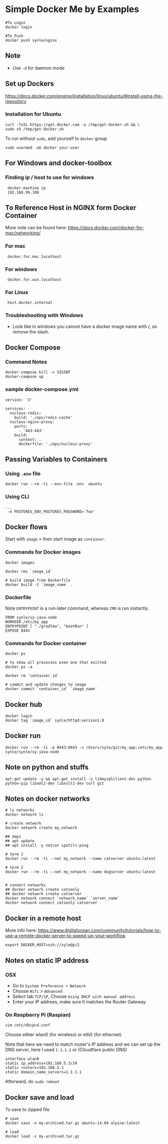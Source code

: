 Simple Docker Me by Examples
============================
```
#To Login
docker login

#To Push
docker push synle/nginx
```

## Note
- Use `-d` for daemon mode


## Set up Dockers
https://docs.docker.com/engine/installation/linux/ubuntu/#install-using-the-repository

### Installation for Ubuntu
```
curl -fsSL https://get.docker.com -o /tmp/get-docker.sh && \
sudo sh /tmp/get-docker.sh
```

To run without `sudo`, add yourself to `docker` group
```
sudo usermod -aG docker your-user
```

## For Windows and docker-toolbox
### Finding ip / host to use for windows
```
 docker-machine ip
 192.168.99.100
```

## To Reference Host in NGINX form Docker Container
More note can be found here: https://docs.docker.com/docker-for-mac/networking/

### For mac
```
 docker.for.mac.localhost
```

### For windows
```
 docker.for.win.localhost
```

### For Linux
```
 host.docker.internal
```


### Troubleshooting with Windows
- Look like in windows you cannot have a docker image name with /, so remove the slash.


## Docker Compose
### Command Notes
```
docker-compose kill -s SIGINT
docker-compose up
```

### sample docker-compose.yml
```
version: '3'

services:
  nucleus-redis:
    build: './ops/redis-cache'
  nucleus-nginx-proxy:
    ports:
      - '443:443'
    build:
      context: .
      dockerfile: './ops/nucleus-proxy'
```


## Passing Variables to Containers
### Using `.env` file
```
docker run --rm -ti --env-file .env  ubuntu
```

### Using CLI
```
...
 -e POSTGRES_ENV_POSTGRES_PASSWORD='foo'
```



## Docker flows
Start with `image` > then start image as `container`.

### Commands for Docker images
```
docker images

docker rmi `image_id`

# build image from Dockerfile
docker build -t `image_name` .
```


### Dockerfile
Note `ENTRYPOINT` is a run-later command, whereas `CMD` is run instantly.
```
FROM synle/sy-java-node
WORKDIR /etc/my_app
ENTRYPOINT [ "./gradlew", "bootRun" ]
EXPOSE 8443
```

### Commands for Docker container
```
docker ps

# to show all processes even one that exitted
docker ps -a 

docker rm `container_id`

# commit and update changes to image
docker commit `container_id` `image_name`
```

## Docker hub
```
docker login
docker tag `image_id` synle/httpd:version1.0
```


## Docker run
```
docker run --rm -ti -p 8443:8443 -v /Users/syle/git/my_app:/etc/my_app synle/synle/sy-java-node
```



## Note on python and stuffs
```
apt-get update -y && apt-get install -y libmysqlclient-dev python python-pip libxml2-dev libxslt1-dev curl git
```



## Notes on docker networks
```
# ls networks
docker network ls

# create network
docker network create my_network

## deps
## apt update
## apt install -y netcat iputils-ping

# term 1
docker run --rm -ti --net my_network --name catserver ubuntu:latest

# term 2
docker run --rm -ti --net my_network --name dogserver ubuntu:latest


# connect networks
## docker network create catsonly
## docker network create catserver
docker network connect `network_name` `server_name`
docker network connect catsonly catserver
```


## Docker in a remote host
More info here: https://www.digitalocean.com/community/tutorials/how-to-use-a-remote-docker-server-to-speed-up-your-workflow
```
export DOCKER_HOST=ssh://syle@pi3
```



## Notes on static IP address
### OSX
- Go to `System Preference > Network`
- Choose `Wifi` > `Advanced`
- Select tab `TCP/IP`, Choose `Using DHCP with manual address`
- Enter your IP address, make sure it matches the Router Gateway


### On Raspberry Pi (Raspian)
`vim /etc/dhcpcd.conf`

Choose either wlan0 (for wireless) or eth0 (for ethernet)

Note that here we need to match router's IP address and we can set up the DNS server, here I used `1.1.1.1` or (Cloudflare public DNS)
```
interface wlan0
static ip_address=192.168.5.3/24
static routers=192.168.5.1
static domain_name_servers=1.1.1.1
```

Afterward, do `sudo reboot`



## Docker save and load
To save to zipped file
```
# save
docker save -o my-archived.tar.gz ubuntu:14.04 alpine:latest

# load
docker load -i my-archived.tar.gz
```
